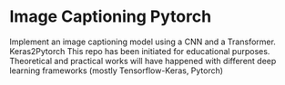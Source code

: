 # Image Captioning Pytorch
Implement an image captioning model using a CNN and a Transformer. Keras2Pytorch
This repo has been initiated for educational purposes. Theoretical and practical works will have happened with different deep learning frameworks (mostly Tensorflow-Keras, Pytorch)
